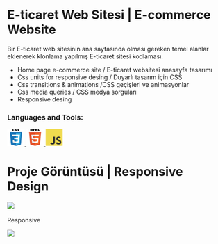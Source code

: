 <h1>E-ticaret Web Sitesi | E-commerce Website</h1>

<p>Bir E-ticaret web sitesinin ana sayfasında olması gereken temel alanlar eklenerek klonlama yapılmış E-ticaret sitesi kodlaması.</p>

<ul>
  <li>Home page e-commerce site / E-ticaret websitesi anasayfa tasarımı</li>
  <li>Css units for responsive desing / Duyarlı tasarım için CSS</li>
  <li>Css transitions & animations /CSS geçi̇şleri̇ ve animasyonlar</li>
  <li>Css media queries / CSS medya sorguları</li>
  <li>Responsive desing</li>
</ul>

<h3 align="left">Languages and Tools:</h3>
<p align="left"> 

  <a href="https://www.w3schools.com/css/" target="_blank" rel="noreferrer"> <img src="https://raw.githubusercontent.com/devicons/devicon/master/icons/css3/css3-original-wordmark.svg" alt="css3" width="40" height="40"/> </a><a href="https://www.w3.org/html/" target="_blank" rel="noreferrer"> <img src="https://raw.githubusercontent.com/devicons/devicon/master/icons/html5/html5-original-wordmark.svg" alt="html5" width="40" height="40"/> </a><a href="https://developer.mozilla.org/en-US/docs/Web/JavaScript" target="_blank" rel="noreferrer"> <img src="https://raw.githubusercontent.com/devicons/devicon/master/icons/javascript/javascript-original.svg" alt="javascript" width="40" height="40"/> </a>
 
<h1>Proje Görüntüsü | Responsive Design </h1>

![](img/web-gif.gif)

<p>Responsive</p>

![](img/mobile-gif.gif)
